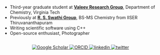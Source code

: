- Third-year graduate student at [**Valeev Research Group**](https://valeevgroup.github.io), Department of Chemistry, Virginia Tech
- Previously at [**R. S. Swathi Group**](https://faculty.iisertvm.ac.in/swathi), BS-MS Chemistry from IISER Thiruvananthapuram
- Writing scientific software using C++
- Open-source enthusiast, Photographer
##

<div align="center" markdown="1">
<!-- 
<a href="https://ajay-mk.github.io" target="_blank">
<img src="https://img.shields.io/website?url=https%3A%2F%2Fajay-mk.github.io&up_message=UP&style=for-the-badge" style="margin-bottom: 5px;" />
</a>
<br>
-->
<a href="https://scholar.google.com/citations?hl=en&user=VC-HIpUAAAAJ" target="_blank">
<img src="https://img.shields.io/badge/Google%20Scholar-4285F4.svg?style=for-the-badge&logo=Google-Scholar&logoColor=white" alt="Google Scholar" style="margin-bottom: 5px;" />
</a>
<a href="https://orcid.org/0000-0002-0079-5443/" target="_blank">
<img src="https://img.shields.io/badge/ORCID-A6CE39.svg?style=for-the-badge&logo=ORCID&logoColor=white" alt="ORCID" style="margin-bottom: 5px;" />
</a>
<a href="https://www.linkedin.com/in/ajaymk/" target="_blank">
<img src=https://img.shields.io/badge/linkedin-%231E77B5.svg?&style=for-the-badge&logo=linkedin&logoColor=white alt=linkedin style="margin-bottom: 5px;" />
</a>
<a href="https://twitter.com/ajaymk_" target="_blank">
<img src=https://img.shields.io/badge/twitter-%2300acee.svg?&style=for-the-badge&logo=twitter&logoColor=white alt=twitter style="margin-bottom: 5px;" />
</a>
  

</div>
<!--   <img src="https://github-readme-stats.vercel.app/api?username=ajay-mk&show_icons=true&count_private=true&hide_border=true" align="center" />
<div align="center">
  <img src="https://github-readme-stats-git-masterrstaa-rickstaa.vercel.app/api/top-langs/?username=ajay-mk&layout=compact&langs_count=6&hide=css&hide_border=true" />
</div>
-->
